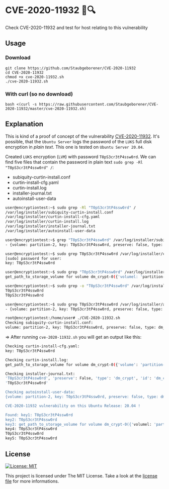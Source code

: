 # CVE-2020-11932 :bug::mag:

Check CVE-2020-11932 and test for host relating to this vulnerability

## Usage
### Download
```console
git clone https://github.com/Staubgeborener/CVE-2020-11932
cd CVE-2020-11932
chmod +x cve-2020-11932.sh
./cve-2020-11932.sh
```

### With curl (so no download)
```console
bash <(curl -s https://raw.githubusercontent.com/Staubgeborener/CVE-2020-11932/master/cve-2020-11932.sh)
```

## Explanation
This is kind of a proof of concept of the vulnerability [CVE-2020-11932](https://nvd.nist.gov/vuln/detail/CVE-2020-11932). It's possible, that the `Ubuntu Server` logs the password of the `LUKS` full disk encryption in *plain text*. This one is tested on `Ubuntu Server 20.04`.

Created `LUKS` encryption (`LVM`) with password `T0pS3cr3tP4ssw0rd`. We can find five files that contain the password in plain text `sudo grep -Rl "T0pS3cr3tP4ssw0rd" /`:
* subiquity-curtin-install.conf
* curtin-install-cfg.yaml
* curtin-install.log
* installer-journal.txt
* autoinstall-user-data

```bash
user@encryptiontest:~$ sudo grep -Rl "T0pS3cr3tP4ssw0rd" /
/var/log/installer/subiquity-curtin-install.conf 
/var/log/installer/curtin-install-cfg.yaml 
/var/log/installer/curtin-install.log 
/var/log/installer/installer-journal.txt 
/var/log/installer/autoinstall-user-data 
```
```bash
user@encryptiontest:~$ grep "T0pS3cr3tP4ssw0rd" /var/log/installer/subiquity-curtin-install.conf
- {volume: partition-2, key: T0pS3cr3tP4ssw0rd, preserve: false, type: dm_crypt, 
```
```bash
user@encryptiontest:~$ sudo grep T0pS3cr3tP4ssw0rd /var/log/installer/curtin-install-cfg.yaml 
[sudo] password for user: 
key: T0pS3cr3tP4ssw0rd 
```
```bash
user@encryptiontest:~$ sudo grep "T0pS3cr3tP4ssw0rd" /var/log/installer/curtin-install.log 
get_path_to_storage_volume for volume dm_crypt-0({'volumel: 'partition-2', 'key': T0pS3cr3tP4ssw0rd, 'preserve': False, 'type': 'dm_crypt', 'id': 'dm_crypt-0'})
```
```bash
user@encryptiontest:~$ sudo grep -o "T0pS3cr3tP4ssw0rd" /var/log/installer/installer-journal.txt 
T0pS3cr3tP4ssw0rd 
T0pS3cr3tP4ssw0rd 
```
```bash
user@encryptiontest:~$ sudo grep T0pS3cr3tP4ssw0rd /var/log/installer/autoinstall-user-data
- {volume: partition-2, key: T0pS3cr3tP4ssw0rd, preserve: false, type: dm_crypt, 
```
```bash
root@encryptiontest:/home/user# ./CVE-2020-11932.sh 
Checking subiquity-curtin-install.conf: 
volume: partition-2, key: T0pS3cr3tP4ssw0rd, preserve: false, type: dm_crypt 
```


⇒ After running `cve-2020-11932.sh` you will get an output like this:

```bash
Checking curtin-install-cfg.yaml: 
key: T0pS3cr3tP4ssw0rd 

Checking curtin-install.log: 
get_path_to_storage_volume for volume dm_crypt-0({'volume': 'partition-2', 'key': 'T0pS3cr3tP4ssw0rd', 'preserve': False, 'type': 'dm_crypt', 'id': 'dm_crypt-01'}) 

Checking installer-journal.txt: 
'T0pS3cr3tP4ssw0rd', 'preserve': False, 'type': 'dm_crypt', 'id': 'dm_crypt-0'}, {'name': 'ubuntu-vg', 'devices': ['dm_crypt-0'], 'preserve': False, 'type': 'lvm_volgroup', 'id': lvm_volgroup-0', 'name': 'ubuntu-lv', 'volgroup': lvm_volgroup-0', 'size': '42949672966', 'preserve': False, 'type': 'lvm_partition', 'id': lvm_partition-01, {'fstype': 'ext4', 'volume': lvm_partition-0' 
'T0pS3cr3tP4ssw0rd' 

Checking autoinstall-user-data: 
{volume: partition-2, key: T0pS3cr3tP4ssw0rd, preserve: false, type: dm_crypt 

CVE-2020-11932 vulnerability on this Ubuntu Release: 20.04 ! 

Found: key1: T0pS3cr3tP4ssw0rd 
key2: T0pS3cr3tP4ssw0rd 
key3: get_path_to_storage_volume for volume dm_crypt-0({'volumel: 'partition-2', 'key': 'T0pS3cr3tP4ssw0rd', 'preserve': False, 'type': 'dm_crypt', 'id': 'dm_crypt-0'})
key4: T0pS3cr3tP4ssw0rd 
T0pS3cr3tP4ssw0rd 
key5: T0pS3cr3tP4ssw0rd 
```


## License
 [![License: MIT](https://img.shields.io/badge/License-MIT-yellow.svg)](https://opensource.org/licenses/MIT)
 
This project is licensed under The MIT License. Take a look at the [license file](https://github.com/Staubgeborener/CVE-2020-11932/blob/master/LICENSE) for more informations.

